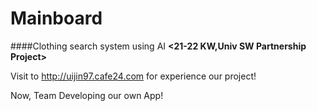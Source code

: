 # Mainboard
####Clothing search system using AI
**<21-22 KW,Univ SW Partnership Project>**

Visit to http://uijin97.cafe24.com for experience our project!

Now, Team Developing our own App!
